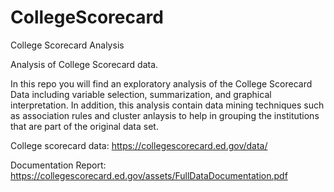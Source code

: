 # CollegeScorecard

College Scorecard Analysis

Analysis of College Scorecard data.

In this repo you will find an exploratory analysis of the College Scorecard Data including variable selection, summarization, and graphical interpretation. In addition, this analysis contain data mining techniques such as association rules and cluster anlaysis to help in grouping the institutions that are part of the original data set.

College scorecard data: https://collegescorecard.ed.gov/data/

Documentation Report: https://collegescorecard.ed.gov/assets/FullDataDocumentation.pdf

